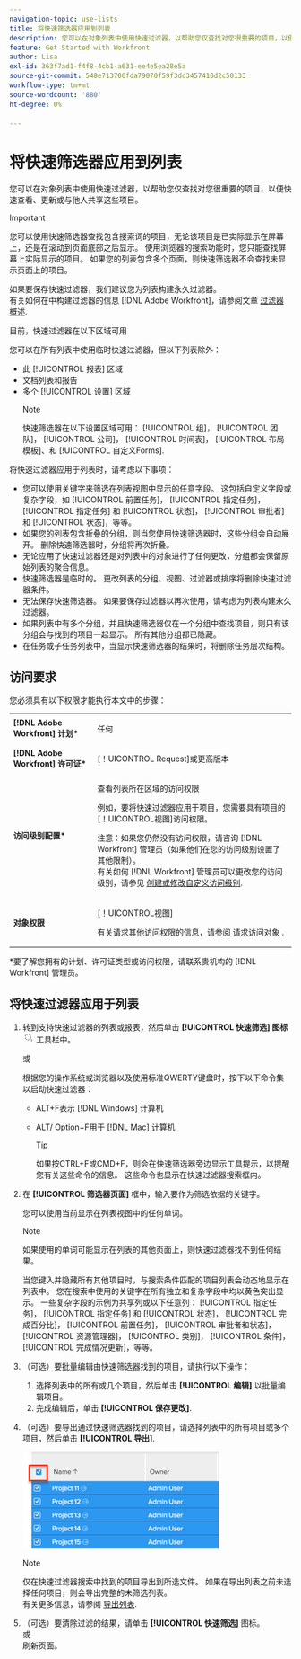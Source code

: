 ```yaml
---
navigation-topic: use-lists
title: 将快速筛选器应用到列表
description: 您可以在对象列表中使用快速过滤器，以帮助您仅查找对您很重要的项目，以便快速查看、更新或与他人共享这些项目。
feature: Get Started with Workfront
author: Lisa
exl-id: 363f7ad1-f4f8-4cb1-a631-ee4e5ea28e5a
source-git-commit: 548e713700fda79070f59f3dc3457410d2c50133
workflow-type: tm+mt
source-wordcount: '880'
ht-degree: 0%

---
```


# 将快速筛选器应用到列表

<!--
{{highlighted-preview}}
-->

您可以在对象列表中使用快速过滤器，以帮助您仅查找对您很重要的项目，以便快速查看、更新或与他人共享这些项目。

>[!IMPORTANT]
>
>您可以使用快速筛选器查找包含搜索词的项目，无论该项目是已实际显示在屏幕上，还是在滚动到页面底部之后显示。 使用浏览器的搜索功能时，您只能查找屏幕上实际显示的项目。 如果您的列表包含多个页面，则快速筛选器不会查找未显示页面上的项目。

如果要保存快速过滤器，我们建议您为列表构建永久过滤器。\
有关如何在中构建过滤器的信息 [!DNL Adobe Workfront]，请参阅文章 [过滤器概述](../../../reports-and-dashboards/reports/reporting-elements/filters-overview.md).

目前，快速过滤器在以下区域可用


您可以在所有列表中使用临时快速过滤器，但以下列表除外：

* 此 [!UICONTROL 报表] 区域
* 文档列表和报告
* 多个 [!UICONTROL 设置] 区域
  >[!NOTE]
  >
  >快速筛选器在以下设置区域可用： [!UICONTROL 组]， [!UICONTROL 团队]， [!UICONTROL 公司]， [!UICONTROL 时间表]， [!UICONTROL 布局模板]、和 [!UICONTROL 自定义Forms].


将快速过滤器应用于列表时，请考虑以下事项：

* 您可以使用关键字来筛选在列表视图中显示的任意字段。 这包括自定义字段或复杂字段，如 [!UICONTROL 前置任务]， [!UICONTROL 指定任务]， [!UICONTROL 指定任务] 和 [!UICONTROL 状态]， [!UICONTROL 审批者] 和 [!UICONTROL 状态]，等等。
* 如果您的列表包含折叠的分组，则当您使用快速筛选器时，这些分组会自动展开。 删除快速筛选器时，分组将再次折叠。
* 无论应用了快速过滤器还是对列表中的对象进行了任何更改，分组都会保留原始列表的聚合信息。
* 快速筛选器是临时的。 更改列表的分组、视图、过滤器或排序将删除快速过滤器条件。
* 无法保存快速筛选器。 如果要保存过滤器以再次使用，请考虑为列表构建永久过滤器。
* 如果列表中有多个分组，并且快速筛选器仅在一个分组中查找项目，则只有该分组会与找到的项目一起显示。 所有其他分组都已隐藏。
* 在任务或子任务列表中，当显示快速筛选器的结果时，将删除任务层次结构。

## 访问要求

您必须具有以下权限才能执行本文中的步骤：

<table style="table-layout:auto"> 
 <col> 
 <col> 
 <tbody> 
  <tr> 
   <td role="rowheader"><b>[!DNL Adobe Workfront] 计划*</b></td> 
   <td> <p>任何</p> </td> 
  </tr> 
  <tr> 
   <td role="rowheader"><b>[!DNL Adobe Workfront] 许可证*</b></td> 
   <td> <p>[！UICONTROL Request]或更高版本</p> </td> 
  </tr> 
  <tr> 
   <td role="rowheader"><b>访问级别配置*</b></td> 
   <td> <p>查看列表所在区域的访问权限</p> <p>例如，要将快速过滤器应用于项目，您需要具有项目的[！UICONTROL视图]访问权限。</p> <p>注意：如果您仍然没有访问权限，请咨询 [!DNL Workfront] 管理员（如果他们在您的访问级别设置了其他限制）。<br>有关如何 [!DNL Workfront] 管理员可以更改您的访问级别，请参见 <a href="../../../administration-and-setup/add-users/configure-and-grant-access/create-modify-access-levels.md" class="MCXref xref">创建或修改自定义访问级别</a>.</p> </td> 
  </tr> 
  <tr> 
   <td role="rowheader"><b>对象权限</b></td> 
   <td> <p>[！UICONTROL视图]</p> <p>有关请求其他访问权限的信息，请参阅 <a href="../../../workfront-basics/grant-and-request-access-to-objects/request-access.md" class="MCXref xref">请求访问对象 </a>.</p> </td> 
  </tr> 
 </tbody> 
</table>

&#42;要了解您拥有的计划、许可证类型或访问权限，请联系贵机构的 [!DNL Workfront] 管理员。

## 将快速过滤器应用于列表

1. 转到支持快速过滤器的列表或报表，然后单击 **[!UICONTROL 快速筛选] 图标** ![](assets/qs-quick-filter-icon.png) 工具栏中。

   或

   根据您的操作系统或浏览器以及使用标准QWERTY键盘时，按下以下命令集以启动快速过滤器：

   * ALT+F表示 [!DNL Windows] 计算机
   * ALT/ Option+F用于 [!DNL Mac] 计算机

     >[!TIP]
     >
     >如果按CTRL+F或CMD+F，则会在快速筛选器旁边显示工具提示，以提醒您有关这些命令的信息。 这些命令也显示在快速过滤器搜索框内。

1. 在 **[!UICONTROL 筛选器页面]** 框中，输入要作为筛选依据的关键字。

   您可以使用当前显示在列表视图中的任何单词。

   >[!NOTE]
   >
   >如果使用的单词可能显示在列表的其他页面上，则快速过滤器找不到任何结果。

   当您键入并隐藏所有其他项目时，与搜索条件匹配的项目列表会动态地显示在列表中。 您在搜索中使用的关键字在所有独立和复杂字段中均以黄色突出显示。 一些复杂字段的示例为共享列或以下任意列： [!UICONTROL 指定任务]， [!UICONTROL 指定任务] 和 [!UICONTROL 状态]， [!UICONTROL 完成百分比]， [!UICONTROL 前置任务]， [!UICONTROL 审批者和状态]， [!UICONTROL 资源管理器]， [!UICONTROL 类别]， [!UICONTROL 条件]， [!UICONTROL 完成情况更新]，等等。

1. （可选）要批量编辑由快速筛选器找到的项目，请执行以下操作：

   1. 选择列表中的所有或几个项目，然后单击 **[!UICONTROL 编辑]** 以批量编辑项目。
   1. 完成编辑后，单击 **[!UICONTROL 保存更改]**.

1. （可选）要导出通过快速筛选器找到的项目，请选择列表中的所有项目或多个项目，然后单击 **[!UICONTROL 导出]**.

   ![select_all_projects_with_highlight__1_.png](assets/select-all-projects-with-highlight--1--350x173.png)

   >[!NOTE]
   >
   >仅在快速过滤器搜索中找到的项目导出到所选文件。 如果在导出列表之前未选择任何项目，则会导出完整的未筛选列表。\
   >有关更多信息，请参阅 [导出列表](../../../workfront-basics/navigate-workfront/use-lists/export-lists.md).

1. （可选）要清除过滤的结果，请单击 **[!UICONTROL 快速筛选]** 图标。\
   或\
   刷新页面。
